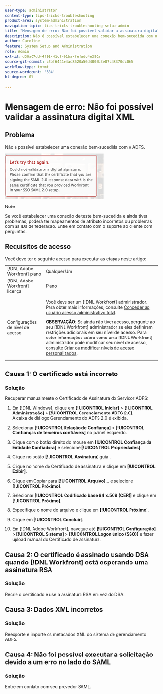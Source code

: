 ```yaml
---
user-type: administrator
content-type: tips-tricks-troubleshooting
product-area: system-administration
navigation-topic: tips-tricks-troubleshooting-setup-admin
title: "Mensagem de erro: Não foi possível validar a assinatura digital XML"
description: Não é possível estabelecer uma conexão bem-sucedida com o ADFS.
author: Caroline
feature: System Setup and Administration
role: Admin
exl-id: d30a67dd-4f91-41cf-b1ba-fefadc4e396a
source-git-commit: c2bf6441e4ac8520a56d4005b3e87c48370dc065
workflow-type: tm+mt
source-wordcount: '304'
ht-degree: 0%

---
```


# Mensagem de erro: Não foi possível validar a assinatura digital XML

## Problema

Não é possível estabelecer uma conexão bem-sucedida com o ADFS.

![error_message.png](assets/error-message.png)

>[!NOTE]
>
>Se você estabelecer uma conexão de teste bem-sucedida e ainda tiver problemas, poderá ter mapeamentos de atributo incorretos ou problemas com as IDs de federação. Entre em contato com o suporte ao cliente com perguntas.

## Requisitos de acesso

Você deve ter o seguinte acesso para executar as etapas neste artigo:

<table style="table-layout:auto"> 
 <col> 
 <col> 
 <tbody> 
  <tr> 
   <td role="rowheader">[!DNL Adobe Workfront] plano</td> 
   <td>Qualquer Um</td> 
  </tr> 
  <tr> 
   <td role="rowheader">[!DNL Adobe Workfront] licença</td> 
   <td>Plano</td> 
  </tr> 
  <tr> 
   <td role="rowheader">Configurações de nível de acesso</td> 
   <td> <p>Você deve ser um [!DNL Workfront] administrador. Para obter mais informações, consulte <a href="../../administration-and-setup/add-users/configure-and-grant-access/grant-a-user-full-administrative-access.md" class="MCXref xref">Conceder ao usuário acesso administrativo total</a>.</p> <p><b>OBSERVAÇÃO</b>: Se ainda não tiver acesso, pergunte ao seu [!DNL Workfront] administrador se eles definirem restrições adicionais em seu nível de acesso. Para obter informações sobre como uma [!DNL Workfront] administrador pode modificar seu nível de acesso, consulte <a href="../../administration-and-setup/add-users/configure-and-grant-access/create-modify-access-levels.md" class="MCXref xref">Criar ou modificar níveis de acesso personalizados</a>.</p> </td> 
  </tr> 
 </tbody> 
</table>

## Causa 1: O certificado está incorreto

### Solução

Recuperar manualmente o Certificado de Assinatura do Servidor ADFS:

1. Em [!DNL Windows], clique em **[!UICONTROL Iniciar]** > **[!UICONTROL Administração]** > **[!UICONTROL Gerenciamento ADFS 2.0]**.\
   A caixa de diálogo Gerenciamento do ADFS 2.0 é exibida.

1. Selecionar **[!UICONTROL Relação de Confiança]** > **[!UICONTROL Confianças de terceiros confiáveis]** no painel esquerdo.

1. Clique com o botão direito do mouse em **[!UICONTROL Confiança da Entidade Confiadora]** e selecione **[!UICONTROL Propriedades]**.

1. Clique no botão **[!UICONTROL Assinatura]** guia .
1. Clique no nome do Certificado de assinatura e clique em **[!UICONTROL Exibir]**.
1. Clique em Copiar para **[!UICONTROL Arquivo]**... e selecione **[!UICONTROL Próximo]**.

1. Selecionar **[!UICONTROL Codificado base 64 x.509 (CER)]** e clique em **[!UICONTROL Próximo]**.

1. Especifique o nome do arquivo e clique em **[!UICONTROL Próximo]**.
1. Clique em **[!UICONTROL Concluir]**.
1. Em [!DNL Adobe Workfront], navegue até **[!UICONTROL Configuração]** > **[!UICONTROL Sistema]** > **[!UICONTROL Logon único (SSO)]** e fazer upload manual do Certificado de assinatura.

## Causa 2: O certificado é assinado usando DSA quando [!DNL Workfront] está esperando uma assinatura RSA

### Solução

Recrie o certificado e use a assinatura RSA em vez do DSA.

## Causa 3: Dados XML incorretos

### Solução

Reexporte e importe os metadados XML do sistema de gerenciamento ADFS.

## Causa 4: Não foi possível executar a solicitação devido a um erro no lado do SAML

### Solução

Entre em contato com seu provedor SAML.
